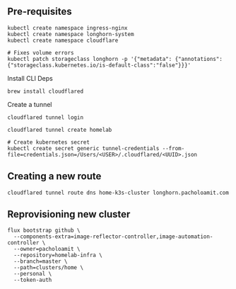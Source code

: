 ## Pre-requisites

```
kubectl create namespace ingress-nginx
kubectl create namespace longhorn-system
kubectl create namespace cloudflare

# Fixes volume errors
kubectl patch storageclass longhorn -p '{"metadata": {"annotations":{"storageclass.kubernetes.io/is-default-class":"false"}}}'
```

Install CLI Deps

```
brew install cloudflared
```

Create a tunnel

```
cloudflared tunnel login

cloudflared tunnel create homelab

# Create kubernetes secret
kubectl create secret generic tunnel-credentials --from-file=credentials.json=/Users/<USER>/.cloudflared/<UUID>.json
```

## Creating a new route

```
cloudflared tunnel route dns home-k3s-cluster longhorn.pacholoamit.com
```

## Reprovisioning new cluster

```
flux bootstrap github \
  --components-extra=image-reflector-controller,image-automation-controller \
  --owner=pacholoamit \
  --repository=homelab-infra \
  --branch=master \
  --path=clusters/home \
  --personal \
  --token-auth
```
